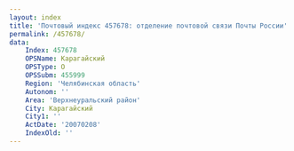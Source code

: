 ```yaml
---
layout: index
title: 'Почтовый индекс 457678: отделение почтовой связи Почты России'
permalink: /457678/
data:
    Index: 457678
    OPSName: Карагайский
    OPSType: О
    OPSSubm: 455999
    Region: 'Челябинская область'
    Autonom: ''
    Area: 'Верхнеуральский район'
    City: Карагайский
    City1: ''
    ActDate: '20070208'
    IndexOld: ''
---
```

